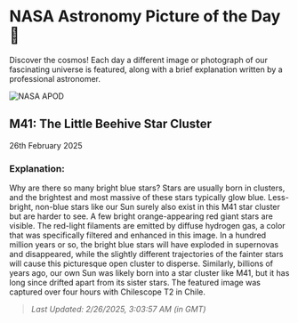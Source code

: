 
  # NASA Astronomy Picture of the Day 🌌

  Discover the cosmos! Each day a different image or photograph of our fascinating universe is featured, along with a brief explanation written by a professional astronomer.

![NASA APOD](https://apod.nasa.gov/apod/image/2502/M41_Li_4000.jpg)

## M41: The Little Beehive Star Cluster

26th February 2025

### Explanation: 

Why are there so many bright blue stars?  Stars are usually born in clusters, and the brightest and most massive of these stars typically glow blue. Less-bright, non-blue stars like our Sun surely also exist in this M41 star cluster but are harder to see. A few bright orange-appearing red giant stars are visible. The red-light filaments are emitted by diffuse hydrogen gas, a color that was specifically filtered and enhanced in this image.  In a hundred million years or so, the bright blue stars will have exploded in supernovas and disappeared, while the slightly different trajectories of the fainter stars will cause this picturesque open cluster to disperse. Similarly, billions of years ago, our own Sun was likely born into a star cluster like M41, but it has long since drifted apart from its sister stars. The featured image was captured over four hours with Chilescope T2 in Chile.

> _Last Updated: 2/26/2025, 3:03:57 AM (in GMT)_
